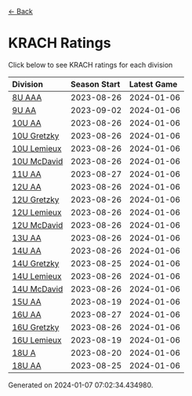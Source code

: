 [<- Back](../readme.md)
# KRACH Ratings
Click below to see KRACH ratings for each division

| Division | Season Start | Latest Game |
| :-- | :-- | :-- |
| [8U AAA](8U-AAA-ratings.md) | 2023-08-26 | 2024-01-06 |
| [9U AA](9U-AA-ratings.md) | 2023-09-02 | 2024-01-06 |
| [10U AA](10U-AA-ratings.md) | 2023-08-26 | 2024-01-06 |
| [10U Gretzky](10U-Gretzky-ratings.md) | 2023-08-26 | 2024-01-06 |
| [10U Lemieux](10U-Lemieux-ratings.md) | 2023-08-26 | 2024-01-06 |
| [10U McDavid](10U-McDavid-ratings.md) | 2023-08-26 | 2024-01-06 |
| [11U AA](11U-AA-ratings.md) | 2023-08-27 | 2024-01-06 |
| [12U AA](12U-AA-ratings.md) | 2023-08-26 | 2024-01-06 |
| [12U Gretzky](12U-Gretzky-ratings.md) | 2023-08-26 | 2024-01-06 |
| [12U Lemieux](12U-Lemieux-ratings.md) | 2023-08-26 | 2024-01-06 |
| [12U McDavid](12U-McDavid-ratings.md) | 2023-08-26 | 2024-01-06 |
| [13U AA](13U-AA-ratings.md) | 2023-08-26 | 2024-01-06 |
| [14U AA](14U-AA-ratings.md) | 2023-08-26 | 2024-01-06 |
| [14U Gretzky](14U-Gretzky-ratings.md) | 2023-08-25 | 2024-01-06 |
| [14U Lemieux](14U-Lemieux-ratings.md) | 2023-08-26 | 2024-01-06 |
| [14U McDavid](14U-McDavid-ratings.md) | 2023-08-26 | 2024-01-06 |
| [15U AA](15U-AA-ratings.md) | 2023-08-19 | 2024-01-06 |
| [16U AA](16U-AA-ratings.md) | 2023-08-27 | 2024-01-06 |
| [16U Gretzky](16U-Gretzky-ratings.md) | 2023-08-26 | 2024-01-06 |
| [16U Lemieux](16U-Lemieux-ratings.md) | 2023-08-19 | 2024-01-06 |
| [18U A](18U-A-ratings.md) | 2023-08-20 | 2024-01-06 |
| [18U AA](18U-AA-ratings.md) | 2023-08-25 | 2024-01-06 |

Generated on 2024-01-07 07:02:34.434980.
